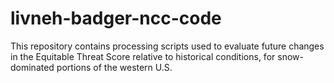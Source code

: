 # livneh-badger-ncc-code
This repository contains processing scripts used to evaluate future changes in the Equitable Threat Score relative to historical conditions, for snow-dominated portions of the western U.S.
